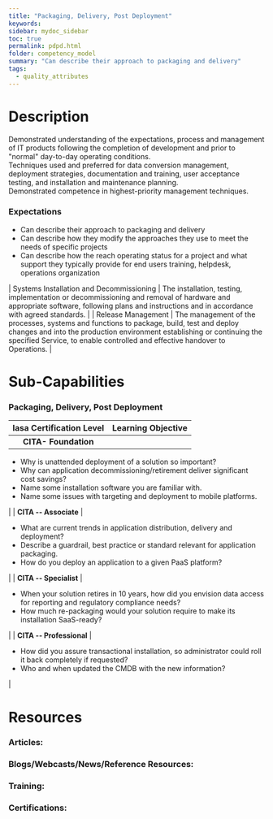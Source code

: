 ```yaml
---
title: "Packaging, Delivery, Post Deployment"
keywords: 
sidebar: mydoc_sidebar
toc: true
permalink: pdpd.html
folder: competency_model
summary: "Can describe their approach to packaging and delivery"
tags:
  - quality_attributes
---
```


Description
===========

Demonstrated understanding of the expectations, process and management of IT products following the completion of development and prior to "normal" day-to-day operating conditions.\
Techniques used and preferred for data conversion management, deployment strategies, documentation and training, user acceptance testing, and installation and maintenance planning.\
Demonstrated competence in highest-priority management techniques.

### **Expectations**

-   Can describe their approach to packaging and delivery
-   Can describe how they modify the approaches they use to meet the needs of specific projects
-   Can describe how the reach operating status for a project and what support they typically provide for end users training, helpdesk, operations organization

| Systems Installation and Decommissioning | The installation, testing, implementation or decommissioning and removal of hardware and appropriate software, following plans and instructions and in accordance with agreed standards. |
| Release Management | The management of the processes, systems and functions to package, build, test and deploy changes and into the production environment establishing or continuing the specified Service, to enable controlled and effective handover to Operations. |

Sub-Capabilities
================

### Packaging, Delivery, Post Deployment 

| **Iasa Certification Level** | **Learning Objective** |
| :-: | :-: |
| **CITA- Foundation** |

-   Why is unattended deployment of a solution so important?
-   Why can application decommissioning/retirement deliver significant cost savings?
-   Name some installation software you are familiar with.
-   Name some issues with targeting and deployment to mobile platforms.

 |
| **CITA -- Associate** |

-   What are current trends in application distribution, delivery and deployment?
-   Describe a guardrail, best practice or standard relevant for application packaging.
-   How do you deploy an application to a given PaaS platform?

 |
| **CITA -- Specialist** |

-   When your solution retires in 10 years, how did you envision data access for reporting and regulatory compliance needs?
-   How much re-packaging would your solution require to make its installation SaaS-ready?

 |
| **CITA -- Professional** |

-   How did you assure transactional installation, so administrator could roll it back completely if requested?
-   Who and when updated the CMDB with the new information?

 |

Resources
=========

### **Articles:**

### **Blogs/Webcasts/News/Reference Resources:**

### **Training:**

### **Certifications:**

